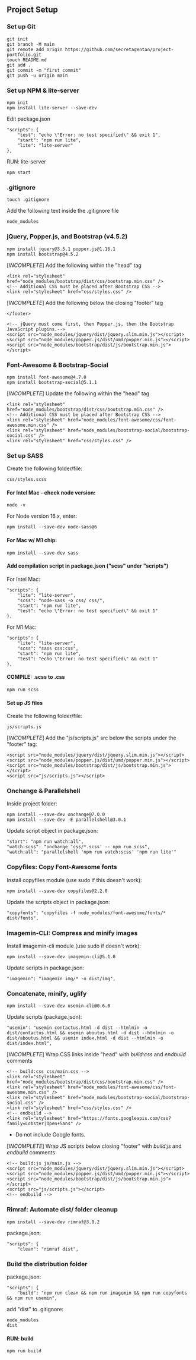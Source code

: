 ## Project Setup 

### Set up Git
```
git init
git branch -M main
git remote add origin https://github.com/secretagentan/project-portfolio.git
touch README.md
git add .
git commit -m "first commit"
git push -u origin main
```

### Set up NPM & lite-server
```
npm init
npm install lite-server --save-dev
```
Edit package.json
```
"scripts": {
    "test": "echo \"Error: no test specified\" && exit 1",
    "start": "npm run lite",
    "lite": "lite-server"
},
```
RUN: lite-server
```
npm start
```

### .gitignore
```
touch .gitignore
```
Add the following text inside the .gitignore file
```
node_modules
```


### jQuery, Popper.js, and Bootstrap (v4.5.2)
```
npm install jquery@3.5.1 popper.js@1.16.1
npm install bootstrap@4.5.2
```
[*INCOMPLETE*] Add the following within the "head" tag
```
<link rel="stylesheet" href="node_modules/bootstrap/dist/css/bootstrap.min.css" />
<!-- Additional CSS must be placed after Bootstrap CSS -->
<link rel="stylesheet" href="css/styles.css" />
```
[*INCOMPLETE*] Add the following below the closing "footer" tag
```
</footer>

<!-- jQuery must come first, then Popper.js, then the Bootstrap JavaScript plugins.-->
<script src="node_modules/jquery/dist/jquery.slim.min.js"></script>
<script src="node_modules/popper.js/dist/umd/popper.min.js"></script>
<script src="node_modules/bootstrap/dist/js/bootstrap.min.js"></script>
```

### Font-Awesome & Bootstrap-Social
```
npm install font-awesome@4.7.0
npm install bootstrap-social@5.1.1
```
[*INCOMPLETE*] Update the following within the "head" tag
```
<link rel="stylesheet" href="node_modules/bootstrap/dist/css/bootstrap.min.css" />
<!-- Additional CSS must be placed after Bootstrap CSS -->
<link rel="stylesheet" href="node_modules/font-awesome/css/font-awesome.min.css" />
<link rel="stylesheet" href="node_modules/bootstrap-social/bootstrap-social.css" />
<link rel="stylesheet" href="css/styles.css" />
```

### Set up SASS 
Create the following folder/file:
```
css/styles.scss
```
#### For Intel Mac - check node version:
```
node -v
```
For Node version 16.x, enter:
```
npm install --save-dev node-sass@6
```
#### For Mac w/ M1 chip:
```
npm install --save-dev sass
```

#### Add compilation script in package.json ("scss" under "scripts")
For Intel Mac:
```
"scripts": {
    "lite": "lite-server",
    "scss": "node-sass -o css/ css/",
    "start": "npm run lite",
    "test": "echo \"Error: no test specified\" && exit 1"
},
```
For M1 Mac: 
```
"scripts": {
    "lite": "lite-server", 
    "scss": "sass css:css",
    "start": "npm run lite",
    "test": "echo \"Error: no test specified\" && exit 1"
},
```

#### COMPILE: .scss to .css
```
npm run scss
```

#### Set up JS files
Create the following folder/file: 
```
js/scripts.js
```
[*INCOMPLETE*] Add the "js/scripts.js" src below the scripts under the "footer" tag: 
```
<script src="node_modules/jquery/dist/jquery.slim.min.js"></script>
<script src="node_modules/popper.js/dist/umd/popper.min.js"></script>
<script src="node_modules/bootstrap/dist/js/bootstrap.min.js"></script>
<script src="js/scripts.js"></script>
```

### Onchange & Parallelshell 
Inside project folder:
```
npm install --save-dev onchange@7.0.0
npm install --save-dev -E parallelshell@3.0.1
```
Update script object in package.json:
```
"start": "npm run watch:all",
"watch:scss": "onchange 'css/*.scss' -- npm run scss",
"watch:all": "parallelshell 'npm run watch:scss' 'npm run lite'"
```

### Copyfiles: Copy Font-Awesome fonts
Install copyfiles module (use sudo if this doesn't work):
```
npm install --save-dev copyfiles@2.2.0
```
Update the scripts object in package.json:
```
"copyfonts": "copyfiles -f node_modules/font-awesome/fonts/* dist/fonts",
```

### Imagemin-CLI: Compress and minify images
Install imagemin-cli module (use sudo if doesn't work):
```
npm install --save-dev imagemin-cli@5.1.0
```
Update scripts in package.json: 
```
"imagemin": "imagemin img/* -o dist/img",
```

### Concatenate, minify, uglify
```
npm install --save-dev usemin-cli@0.6.0
```
Update scripts (package.json): 
```
"usemin": "usemin contactus.html -d dist --htmlmin -o dist/contactus.html && usemin aboutus.html -d dist --htmlmin -o dist/aboutus.html && usemin index.html -d dist --htmlmin -o dist/index.html",
```
[*INCOMPLETE*] Wrap CSS links inside "head" with *build:css* and *endbuild* comments
```
<!-- build:css css/main.css -->
<link rel="stylesheet" href="node_modules/bootstrap/dist/css/bootstrap.min.css" />
<link rel="stylesheet" href="node_modules/font-awesome/css/font-awesome.min.css" />
<link rel="stylesheet" href="node_modules/bootstrap-social/bootstrap-social.css" />
<link rel="stylesheet" href="css/styles.css" />
<!-- endbuild -->
<link rel="stylesheet" href="https://fonts.googleapis.com/css?family=Lobster|Open+Sans" />
```
* Do not include Google fonts.

[*INCOMPLETE*] Wrap JS scripts below closing "footer" with *build:js* and *endbuild* comments
```
<!-- build:js js/main.js -->
<script src="node_modules/jquery/dist/jquery.slim.min.js"></script>
<script src="node_modules/popper.js/dist/umd/popper.min.js"></script>
<script src="node_modules/bootstrap/dist/js/bootstrap.min.js"></script>
<script src="js/scripts.js"></script>
<!-- endbuild -->
```

### Rimraf: Automate dist/ folder cleanup
```
npm install --save-dev rimraf@3.0.2
```
package.json: 
```
"scripts": {
    "clean": "rimraf dist",
```

### Build the distribution folder
package.json:
```
"scripts": {
    "build": "npm run clean && npm run imagemin && npm run copyfonts && npm run usemin",
```
add "dist" to .gitignore:
```
node_modules
dist
```
#### RUN: build
```
npm run build
```
